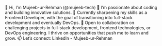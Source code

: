 👋 Hi, I’m Mujeeb-ur-Rehman (@mujeeb-tech)
👀 I’m passionate about coding and building innovative solutions.
🌱 Currently sharpening my skills as a Frontend Developer, with the goal of transitioning into full-stack development and eventually DevOps.
💞️ Open to collaboration on challenging projects in full-stack development, frontend technologies, or DevOps engineering. I thrive on opportunities that push me to learn and grow.
📫 Let’s connect: LinkedIn - Mujeeb-ur-Rehman
